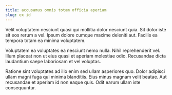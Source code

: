 ```yaml
---
title: accusamus omnis totam officia aperiam
slug: ex id
---
```


Velit voluptatem nesciunt quasi qui mollitia dolor nesciunt quia. Sit dolor iste sit eos rerum a vel. Ipsum dolore cumque maxime deleniti aut. Facilis ea tempora totam ea minima voluptatem.

Voluptatem ea voluptates ea nesciunt nemo nulla. Nihil reprehenderit vel. Illum placeat non ut eius quasi et aperiam molestiae odio. Recusandae dicta laudantium saepe laboriosam et vel voluptas.

Ratione sint voluptates ad illo enim sed ullam asperiores quo. Dolor adipisci ullam magni fuga qui minima blanditiis. Eius minus magnam velit beatae. Aut recusandae et aperiam id non eaque quis. Odit earum ullam iste consequuntur.
